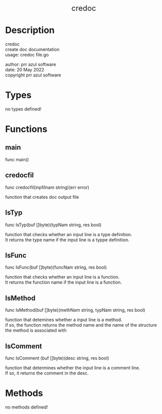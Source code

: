 <p style="font-size:18pt; text-align:center;">credoc</p>

# Description
     
   credoc   
   create doc documentation   
   usage: credoc file.go   
     
   author: prr azul software   
   date: 20 May 2022   
   copyright prr azul software   
     


# Types
no types defined!    

# Functions
## main    
func main()     

## credocfil    
func credocfil(inpfilnam string)(err error)     

 function that creates doc output file    
## IsTyp    
func IsTyp(buf []byte)(typNam string, res bool)     

 function that checks whether an input line is a type definition.    
 It returns the type name if the input line is a typpe definition.    
## IsFunc    
func IsFunc(buf []byte)(funcNam string, res bool)     

 function that checks whether an input line is a function.    
 It returns the function name if the input line is a  function.    
## IsMethod    
func IsMethod(buf []byte)(methNam string, typNam string, res bool)     

 function that detemines whether a input line is a  method.    
 if so, the function returns the method name and the name of the structure the method is associated with    
## IsComment    
func IsComment (buf []byte)(desc string, res bool)     

 function that determines whether the input line is a comment line.    
 If so, it returns the comment in the desc.    

# Methods
no methods defined!    
